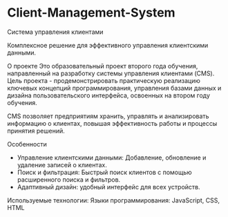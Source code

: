 # Client-Management-System
Система управления клиентами

Комплексное решение для эффективного управления клиентскими данными.

О проекте
Это образовательный проект второго года обучения, направленный на разработку системы управления клиентами (CMS). Цель проекта - продемонстрировать практическую реализацию ключевых концепций программирования, управления базами данных и дизайна пользовательского интерфейса, освоенных на втором году обучения.

CMS позволяет предприятиям хранить, управлять и анализировать информацию о клиентах, повышая эффективность работы и процессы принятия решений.

Особенности
- Управление клиентскими данными: Добавление, обновление и удаление записей о клиентах.
- Поиск и фильтрация: Быстрый поиск клиентов с помощью расширенного поиска и фильтров.
- Адаптивный дизайн: удобный интерфейс для всех устройств.

Используемые технологии:
Языки программирования: JavaScript, CSS, HTML
